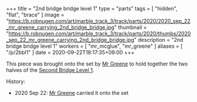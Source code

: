 +++
title = "2nd bridge bridge level 1"
type = "parts"
tags = [ "hidden", "flat", "brace" ]
image = "https://b.robnugen.com/art/marble_track_3/track/parts/2020/2020_sep_22_mr_greene_carrying_2nd_bridge_bridge.jpg"
thumbnail = "https://b.robnugen.com/art/marble_track_3/track/parts/2020/thumbs/2020_sep_22_mr_greene_carrying_2nd_bridge_bridge.jpg"
description = "2nd bridge bridge level 1"
workers = [
    "mr_mcglue",
    "mr_greene"
]
aliases = [
    "/p/2bbl1"
]
date = 2020-09-22T18:17:35+09:00
+++

This piece was brought onto the set by [Mr Greene](/workers/mr_greene/) to hold together the two
halves of the [Second Bridge Level 1](/parts/second-bridge-level-1/).

History:

* 2020 Sep 22: [Mr Greene](/workers/mr_greene/) carried it onto the set 
